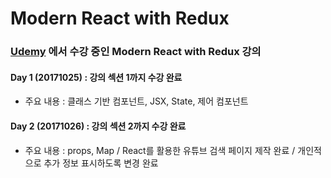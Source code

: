 # Modern React with Redux

### [Udemy](https://www.udemy.com/react-redux-korean/) 에서 수강 중인 Modern React with Redux 강의

#### Day 1 (20171025) : 강의 섹션 1까지 수강 완료  
- 주요 내용 : 클래스 기반 컴포넌트, JSX, State, 제어 컴포넌트

#### Day 2 (20171026) : 강의 섹션 2까지 수강 완료
- 주요 내용 : props, Map / React를 활용한 유튜브 검색 페이지 제작 완료 / 개인적으로 추가 정보 표시하도록 변경 완료